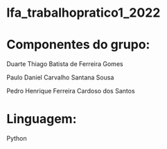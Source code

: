 # lfa_trabalhopratico1_2022

# Componentes do grupo:
Duarte Thiago Batista de Ferreira Gomes

Paulo Daniel Carvalho Santana Sousa

Pedro Henrique Ferreira Cardoso dos Santos

# Linguagem:
Python
